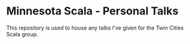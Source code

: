 Minnesota Scala - Personal Talks
================================

This repository is used to house any talks I've given for the Twin Cities Scala group.
